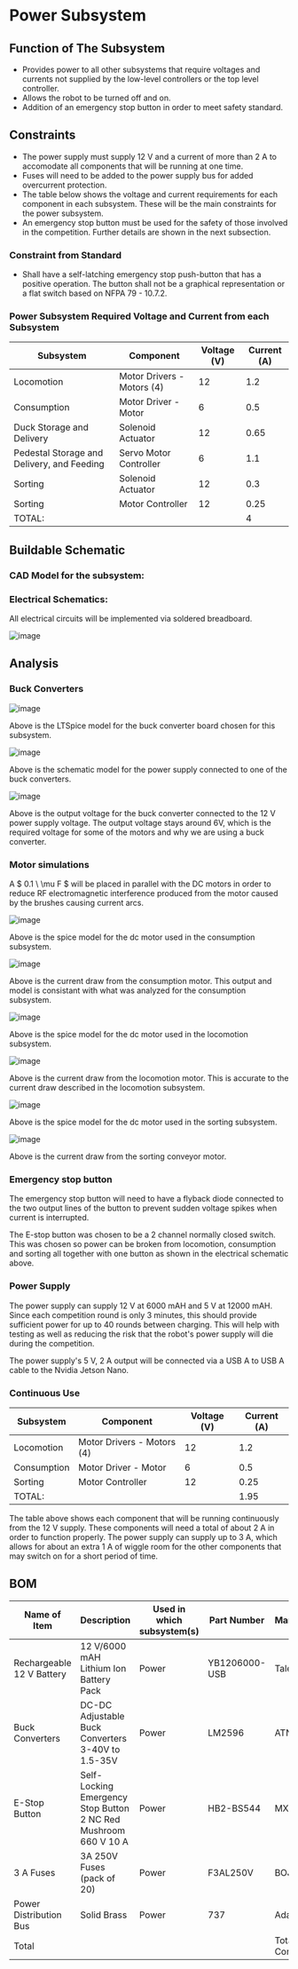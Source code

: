 # **Power Subsystem**
## **Function of The Subsystem** 
- Provides power to all other subsystems that require voltages and currents not supplied by the low-level controllers or the top level controller.
- Allows the robot to be turned off and on.
- Addition of an emergency stop button in order to meet safety standard.
## **Constraints** 
- The power supply must supply 12 V and a current of more than 2 A to accomodate all components that will be running at one time.
- Fuses will need to be added to the power supply bus for added overcurrent protection.
- The table below shows the voltage and current requirements for each component in each subsystem. These will be the main constraints for the power subsystem.
- An emergency stop button must be used for the safety of those involved in the competition. Further details are shown in the next subsection.


### **Constraint from Standard**

- Shall have a self-latching emergency stop push-button that has a positive operation. The button shall not be a graphical representation or a flat switch based on NFPA 79 - 10.7.2.

### **Power Subsystem Required Voltage and Current from each Subsystem**		


| Subsystem                                  | Component                  | Voltage (V) | Current (A) |
| ------------------------------------------ | -------------------------- | ----------- | ----------- |
| Locomotion                                 | Motor Drivers - Motors (4) | 12          | 1.2         |
| Consumption                                | Motor Driver - Motor       | 6           | 0.5         |
| Duck Storage and Delivery                  | Solenoid Actuator          | 12          | 0.65        |
| Pedestal Storage and Delivery, and Feeding | Servo Motor Controller     | 6           | 1.1         |
| Sorting                                    | Solenoid Actuator          | 12          | 0.3         |
| Sorting                                    | Motor Controller           | 12          | 0.25        |
| TOTAL:                                     |                            |             | 4           |



## **Buildable Schematic**

### **CAD Model for the subsystem:**

### **Electrical Schematics:**

All electrical circuits will be implemented via soldered breadboard.

![image](https://user-images.githubusercontent.com/112424739/216204941-4b3447d1-fe79-48cf-9022-17a319b6a4c3.png)

## **Analysis**

### **Buck Converters**
![image](https://github.com/nathan-gardner/CapstoneRepo/blob/MarkBeech-MadisonKelly-signoff-Power/Documentation/Images/PowerSubsystem/Buck_converter_model.png)

Above is the LTSpice model for the buck converter board chosen for this subsystem.

![image](https://github.com/nathan-gardner/CapstoneRepo/blob/MarkBeech-MadisonKelly-signoff-Power/Documentation/Images/PowerSubsystem/Power_supply_and_buck_converter.png)

Above is the schematic model for the power supply connected to one of the buck converters.

![image](https://github.com/nathan-gardner/CapstoneRepo/blob/MarkBeech-MadisonKelly-signoff-Power/Documentation/Images/PowerSubsystem/Buck_converter_output_voltage.png)

Above is the output voltage for the buck converter connected to the 12 V power supply voltage. The output voltage stays around 6V, which is the required voltage for some of the motors and why we are using a buck converter.

### **Motor simulations**

A $ 0.1 \ \mu F $ will be placed in parallel with the DC motors in order to reduce RF electromagnetic interference produced from the motor caused by the brushes causing current arcs.

![image](https://github.com/nathan-gardner/CapstoneRepo/blob/MarkBeech-MadisonKelly-signoff-Power/Documentation/Images/PowerSubsystem/Consumption_motor.png)

Above is the spice model for the dc motor used in the consumption subsystem.

![image](https://github.com/nathan-gardner/CapstoneRepo/blob/MarkBeech-MadisonKelly-signoff-Power/Documentation/Images/PowerSubsystem/Consumption_current.png)

Above is the current draw from the consumption motor. This output and model is consistant with what was analyzed for the consumption subsystem.

![image](https://github.com/nathan-gardner/CapstoneRepo/blob/MarkBeech-MadisonKelly-signoff-Power/Documentation/Images/PowerSubsystem/Locomotion_motor.png)

Above is the spice model for the dc motor used in the locomotion subsystem.

![image](https://github.com/nathan-gardner/CapstoneRepo/blob/MarkBeech-MadisonKelly-signoff-Power/Documentation/Images/PowerSubsystem/Locomotion_current.png)

Above is the current draw from the locomotion motor. This is accurate to the current draw described in the locomotion subsystem.

![image](https://github.com/nathan-gardner/CapstoneRepo/blob/MarkBeech-MadisonKelly-signoff-Power/Documentation/Images/PowerSubsystem/Sorting_motor.png)

Above is the spice model for the dc motor used in the sorting subsystem.

![image](https://github.com/nathan-gardner/CapstoneRepo/blob/MarkBeech-MadisonKelly-signoff-Power/Documentation/Images/PowerSubsystem/Sorting_current.png)

Above is the current draw from the sorting conveyor motor.

### **Emergency stop button**

The emergency stop button will need to have a flyback diode connected to the two output lines of the button to prevent sudden voltage spikes when current is interrupted.

The E-stop button was chosen to be a 2 channel normally closed switch. This was chosen so power can be broken from locomotion, consumption and sorting all together with one button as shown in the electrical schematic above. 

### **Power Supply** 

The power supply can supply 12 V at 6000 mAH and 5 V at 12000 mAH. Since each competition round is only 3 minutes, this should provide sufficient power for up to 40 rounds between charging. This will help with testing as well as reducing the risk that the robot's power supply will die during the competition.

The power supply's 5 V, 2 A output will be connected via a USB A to USB A cable to the Nvidia Jetson Nano. 

### **Continuous Use**

| Subsystem  | Component | Voltage (V) | Current (A)  |
| ----------- | -------------------------- | -- | ---- |
| Locomotion  | Motor Drivers - Motors (4) | 12 | 1.2  |
| Consumption | Motor Driver - Motor       | 6  | 0.5  |
| Sorting     | Motor Controller           | 12 | 0.25 |
| TOTAL:      |                            |    | 1.95 |

The table above shows each component that will be running continuously from the 12 V supply. These components will need a total of about 2 A in order to function properly. The power supply can supply up to 3 A, which allows for about an extra 1 A of wiggle room for the other components that may switch on for a short period of time.

## **BOM**
| Name of Item              | Description                                                     | Used in which subsystem(s) | Part Number   | Manufacturer     | Quantity | Price      | Total |
|---------------------------|-----------------------------------------------------------------|----------------------------|---------------|------------------|----------|------------|-------|
| Rechargeable 12 V Battery | 12 V/6000 mAH Lithium Ion Battery Pack                          | Power                      | YB1206000-USB | TalentCell       | 1        | 39.99      | 39.99 |
| Buck Converters           | DC-DC Adjustable Buck Converters 3-40V to 1.5-35V               | Power                      | LM2596        | ATNSINC          | 1        | 15.69      | 15.69 |
| E-Stop Button             | Self-Locking Emergency Stop Button 2 NC Red Mushroom 660 V 10 A | Power                      | HB2-BS544     | MXUTEUK          | 1        | 10.99      | 10.99 |
| 3 A Fuses                 | 3A 250V Fuses (pack of 20)                                      | Power                      | F3AL250V      | BOJACK           | 2        | 5.99       | 11.98 |
| Power Distribution Bus    | Solid Brass                                                     | Power                      | 737           | Adafruit         | 2        | 1.95       | 3.9   |
| Total                     |                                                                 |                            |               | Total Components | 7        | Total Cost | 82.55 |


